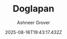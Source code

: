 ---
title: "Doglapan"
date: "2025-08-16T19:43:17.432Z"
author: "Ashneer Grover"
read_year: "NO"
recommendation: '3'
url: /bookshelf/doglapan
---